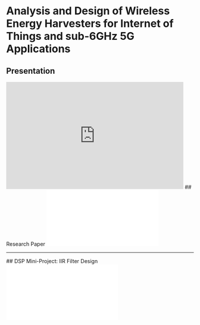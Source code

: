 # Analysis and Design of​  Wireless Energy Harvesters for Internet of Things and sub-6GHz 5G Applications
## Presentation
<iframe src="https://1drv.ms/p/c/7869bbf356ad94b1/IQR3zHJegdzWTadXIzcm-zLaATDIQ84sBucu70pDOBIYhGk?em=2&amp;wdAr=1.7777777777777777&amp;wdEaaCheck=0" width="476px" height="288px" frameborder="0">This is an embedded <a target="_blank" href="https://office.com">Microsoft Office</a> presentation, powered by <a target="_blank" href="https://office.com/webapps">Office</a>.</iframe>
## Research Paper
<embed src="../Research/REDACTED_WEHIOT_RESEARCH_29-04.docx.pdf" style=" aspect-ratio: 1/0.6; " type="application/pdf">
<hr>
## DSP Mini-Project: IIR Filter Design
<embed src="../Research/REDACTEDDSP Mini-Project_ IIR Filter Design.pdf" style="aspect-ratio: 1/0.6; " type="application/pdf">